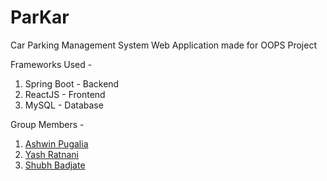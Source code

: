 # ParKar
Car Parking Management System Web Application made for OOPS Project

Frameworks Used - 
1. Spring Boot - Backend
2. ReactJS - Frontend
3. MySQL - Database

Group Members - 
1. [Ashwin Pugalia](https://github.com/Ashwin-1709)
2. [Yash Ratnani](https://github.com/yashratnani02)
3. [Shubh Badjate](https://github.com/ssbadjate02)
